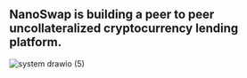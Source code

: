 ## NanoSwap is building a peer to peer uncollateralized cryptocurrency lending platform.

![system drawio (5)](https://user-images.githubusercontent.com/5047455/234015848-f7f76cdc-cc03-45f4-a300-c988144f374a.png)

